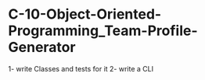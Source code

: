# C-10-Object-Oriented-Programming_Team-Profile-Generator

1- write Classes and tests for it
2- write a CLI
